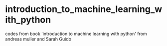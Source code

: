 # introduction_to_machine_learning_with_python
codes from book 'introduction to machine learning with python' from andreas muller and Sarah Guido
